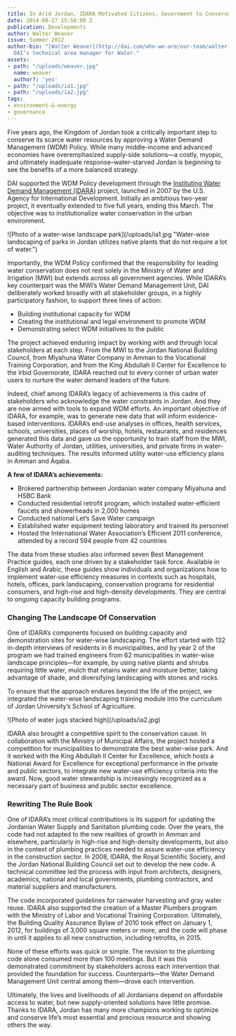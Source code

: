 ```yaml
---
title: In Arid Jordan, IDARA Motivated Citizens, Government to Conserve Precious Water
date: 2014-08-27 15:58:00 Z
publication: Developments
author: Walter Weaver
issue: Summer 2012
author-bio: "[Walter Weaver](http://dai.com/who-we-are/our-team/walter-weaver) is
  DAI’s technical area manager for Water."
assets:
- path: "/uploads/weaver.jpg"
  name: weaver
  author?: 'yes'
- path: "/uploads/ia1.jpg"
- path: "/uploads/ia2.jpg"
tags:
- environment-&-energy
- governance
---
```


<p>Five years ago, the Kingdom of Jordan took a critically important step to conserve its scarce water resources by approving a Water Demand Management (WDM) Policy. While many middle-income and advanced economies have overemphasized supply-side solutions—a costly, myopic, and ultimately inadequate response–water-starved Jordan is beginning to see the benefits of a more balanced strategy.</p>


 <p>DAI supported the WDM Policy development through the <a href="http://dai.com/our-work/projects/jordan—instituting-water-demand-management-idara">Instituting Water Demand Management (IDARA)</a> project, launched in 2007 by the U.S. Agency for International Development. Initially an ambitious two-year project, it eventually extended to five full years, ending this March. The objective was to institutionalize water conservation in the urban environment.</p>
 ![Photo of a water-wise landscape park](/uploads/ia1.jpg "Water-wise landscaping of parks in Jordan utilizes native plants that do not require a lot of water.") 
<p>Importantly, the WDM Policy confirmed that the responsibility for leading water conservation does not rest solely in the Ministry of Water and Irrigation (MWI) but extends across all government agencies. While IDARA’s key counterpart was the MWI’s Water Demand Management Unit, DAI deliberately worked broadly with all stakeholder groups, in a highly participatory fashion, to support three lines of action:</p>
<ul>
  <li>Building institutional capacity for WDM</li>
  <li>Creating the institutional and legal environment to
promote WDM</li>
  <li>Demonstrating select WDM initiatives to the public</li>
</ul>
<p>The project achieved enduring impact by working with and through local stakeholders at each step. From the MWI to the Jordan National Building Council, from Miyahuna Water Company in Amman to the Vocational Training Corporation, and from the King Abdullah II Center for Excellence to the Irbid Governorate, IDARA reached out to every corner of urban water users to nurture the water demand leaders of the future.</p>
<p>Indeed, chief among IDARA’s legacy of achievements is this cadre of stakeholders who acknowledge the water constraints in Jordan. And they are now armed with tools to expand WDM efforts. An important objective of IDARA, for example, was to generate new data that will inform evidence-based interventions. IDARA’s end-use analyses in offices, health services, schools, universities, places of worship, hotels, restaurants, and residences generated this data and gave us the opportunity to train staff from the MWI, Water Authority of Jordan, utilities, universities, and private firms in water-auditing techniques. The results informed utility water-use efficiency plans in Amman and Aqaba.</p>
<aside>
<p><strong>A few of IDARA’s achievements:</strong></p>
<ul>
<li>Brokered partnership between Jordanian water company Miyahuna and HSBC Bank</li>
<li>Conducted residential retrofit program, which installed water-efficient faucets and showerheads in 2,000 homes</li>
<li>Conducted national Let’s Save Water campaign</li>
<li>Established water equipment testing laboratory and trained its personnel</li>
<li>Hosted the International Water Association’s Efficient 2011 conference, attended by a record 594 people from 42 countries</li>
</ul>
</aside>
<p>The data from these studies also informed seven Best Management Practice guides, each one driven by a stakeholder task force. Available in English and Arabic, these guides show individuals and organizations how to implement water-use efficiency measures in contexts such as hospitals, hotels, offices, park landscaping, conservation programs for residential consumers, and high-rise and high-density developments. They are central to ongoing capacity building programs.</p>
<h3>Changing The Landscape Of Conservation</h3>
<p>One of IDARA’s components focused on building capacity and demonstration sites for water-wise landscaping. The effort started with 132 in-depth interviews of residents in 6 municipalities, and by year 2 of the program we had trained engineers from 62 municipalities in water-wise landscape principles—for example, by using native plants and shrubs requiring little water, mulch that retains water and moisture better, taking advantage of shade, and diversifying landscaping with stones and rocks.</p>
<p>To ensure that the approach endures beyond the life of the project, we integrated the water-wise landscaping training module into the curriculum of Jordan University’s School of Agriculture.</p>
![Photo of water jugs stacked high](/uploads/ia2.jpg) 
<p>IDARA also brought a competitive spirit to the conservation cause. In collaboration with the Ministry of Municipal Affairs, the project hosted a competition for municipalities to demonstrate the best water-wise park. And it worked with the King Abdullah II Center for Excellence, which hosts a National Award for Excellence for exceptional performance in the private and public sectors, to integrate new water-use efficiency criteria into the award. Now, good water stewardship is increasingly recognized as a necessary part of business and public sector excellence.</p>
<h3>Rewriting The Rule Book</h3>
<p>One of IDARA’s most critical contributions is its support for updating the Jordanian Water Supply and Sanitation plumbing code. Over the years, the code had not adapted to the new realities of growth in Amman and elsewhere, particularly in high-rise and high-density developments, but also in the context of plumbing practices needed to assure water-use efficiency in the construction sector. In 2008, IDARA, the Royal Scientific Society, and the Jordan National Building Council set out to develop the new code. A technical committee led the process with input from architects, designers, academics, national and local governments, plumbing contractors, and material suppliers and manufacturers.</p>
<p>The code incorporated guidelines for rainwater harvesting and gray water reuse. IDARA also supported the creation of a Master Plumbers program with the Ministry of Labor and Vocational Training Corporation. Ultimately, the Building Quality Assurance Bylaw of 2010 took effect on January 1, 2012, for buildings of 3,000 square meters or more, and the code will phase in until it applies to all new construction, including retrofits, in 2015.</p>
<p>None of these efforts was quick or simple. The revision to the plumbing code alone consumed more than 100 meetings. But it was this demonstrated commitment by stakeholders across each intervention that provided the foundation for success. Counterparts—the Water Demand Management Unit central among them—drove each intervention.</p>
<p>Ultimately, the lives and livelihoods of all Jordanians depend on affordable access to water, but new supply-oriented solutions have little promise. Thanks to IDARA, Jordan has many more champions working to optimize and conserve life’s most essential and precious resource and showing others the way.</p>
